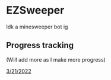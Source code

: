 # EZSweeper

Idk a minesweeper bot ig

## Progress tracking
(Will add more as I make more progress)

[3/21/2022](https://www.youtube.com/watch?v=JWdDPhJPtN0)
